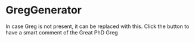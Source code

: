 # GregGenerator

In case Greg is not present, it can be replaced with this. Click the button to have a smart comment of the Great PhD Greg 